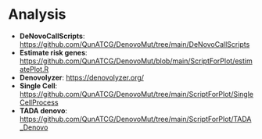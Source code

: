 # Analysis
- **DeNovoCallScripts**: https://github.com/QunATCG/DenovoMut/tree/main/DeNovoCallScripts
- **Estimate risk genes**: https://github.com/QunATCG/DenovoMut/blob/main/ScriptForPlot/estimatePlot.R
- **Denovolyzer**: https://denovolyzer.org/
- **Single Cell**: https://github.com/QunATCG/DenovoMut/tree/main/ScriptForPlot/SingleCellProcess
- **TADA denovo**: https://github.com/QunATCG/DenovoMut/tree/main/ScriptForPlot/TADA_Denovo
